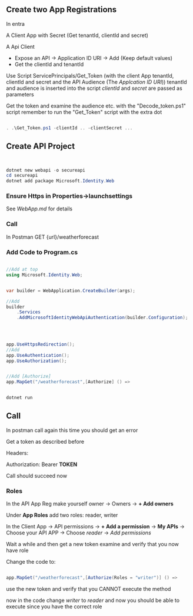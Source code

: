 
## Create two App Registrations

In entra

A Client App with Secret (Get tenantId, clientId and secret)

A Api Client
  - Expose an API -> Application ID URI -> Add  (Keep default values)
  - Get the clientId and tenantId

Use Script ServicePrincipals/Get_Token (with the client App tenantId, clientId and secret and the API Audience (The *Applcation ID URI*))
tenantId and audience is inserted into the script *clientId* and *secret* are
passed as parameters

Get the token and examine the audience etc. with the "Decode_token.ps1" script
remember to run the "Get_Token" script with the extra dot

```powershell

. .\Get_Token.ps1 -clientId .. -clientSecret ...

```


## Create API Project

```powershell


dotnet new webapi -o secureapi
cd secureapi
dotnet add package Microsoft.Identity.Web


```

### Ensure Https in Properties->launchsettings
See *WebApp.md* for details

### Call

In Postman GET {url}/weatherforecast

### Add Code to Program.cs

```csharp

//Add at top
using Microsoft.Identity.Web;


var builder = WebApplication.CreateBuilder(args);

//Add
builder
    .Services
    .AddMicrosoftIdentityWebApiAuthentication(builder.Configuration);
    
  


app.UseHttpsRedirection();
//Add
app.UseAuthentication();
app.UseAuthorization();


//Add [Authorize]
app.MapGet("/weatherforecast",[Authorize] () =>

```

```powershell

dotnet run

```

## Call

In postman call again this time you should get an error

Get a token as described before

Headers:

Authorization: Bearer **TOKEN**

Call should succeed now

### Roles

In the API App Reg make yourself owner
  -> Owners -> **+ Add owners**

Under **App Roles** add two roles: reader, writer


In the Client App
 -> API permissions -> **+ Add a permission**
 -> **My APIs**
 -> Choose your API APP
 -> Choose *reader*
 -> *Add permissions*

 Wait a while and then get a new token examine and verify that you now have role

 Change the code to:

 ```csharp

app.MapGet("/weatherforecast",[Authorize(Roles = "writer")] () =>

 ```

 use the new token and verify that you CANNOT execute the method

 now in the code change *writer* to *reader* and now you should be able to execute since you have the correct role
